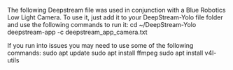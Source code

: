 The following Deepstream file was used in conjunction with a Blue Robotics Low Light Camera. 
To use it, just add it to your DeepStream-Yolo file folder and use the following commands to run it:
cd ~/DeepStream-Yolo
deepstream-app -c deepstream_app_camera.txt

If you run into issues you may need to use some of the following commands:
sudo apt update
sudo apt install ffmpeg
sudo apt install v4l-utils
